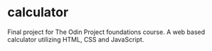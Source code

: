 # calculator
Final project for The Odin Project foundations course.
A web based calculator utilizing HTML, CSS and JavaScript.